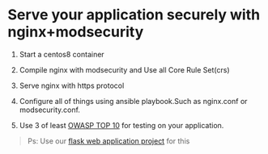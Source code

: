# Serve your application securely with nginx+modsecurity

1. Start a centos8 container

2. Compile nginx with modsecurity and Use all Core Rule Set(crs)

3. Serve nginx with https protocol

4. Configure all of things using ansible playbook.Such as nginx.conf or modsecurity.conf.

5. Use 3 of least [OWASP TOP 10](https://owasp.org/Top10/) for testing on your application.

> Ps: Use our [flask web application project](https://github.com/fatihusta/intern-projects/tree/main/flask-web-app-project) for this
